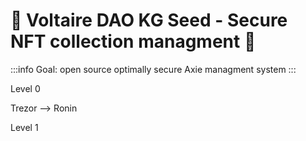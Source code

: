 # 🌱 Voltaire DAO KG Seed - Secure NFT collection managment 🌱

:::info
Goal: open source optimally secure Axie managment system
:::

Level 0 

Trezor --> Ronin  

Level 1 







